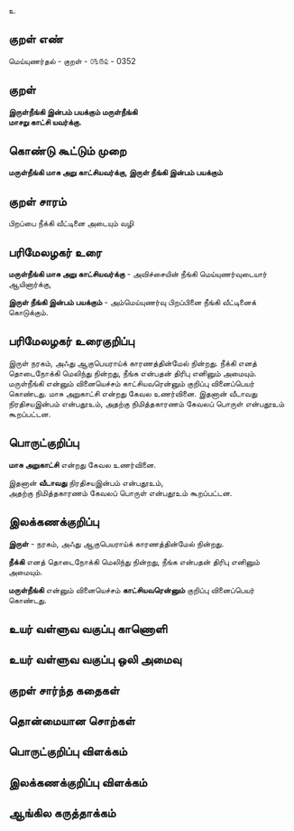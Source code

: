உ

## குறள் எண் 

மெய்யுணர்தல் - குறள் - ௦௩௫௨ - 0352  

## குறள் 

**இருள்நீங்கி இன்பம் பயக்கும் மருள்நீங்கி  
மாசறு காட்சி யவர்க்கு.**

## கொண்டு கூட்டும் முறை

**மருள்நீங்கி மாசு அறு காட்சியவர்க்கு, இருள் நீங்கி இன்பம் பயக்கும்**

## குறள் சாரம் 

பிறப்பை நீக்கி வீட்டினை அடையும் வழி   

## பரிமேலழகர் உரை

**மருள்நீங்கி மாசு அறு காட்சியவர்க்கு** - அவிச்சையின் நீங்கி மெய்யுணர்வுடையார் ஆயினார்க்கு,   

**இருள் நீங்கி இன்பம் பயக்கும்** - அம்மெய்யுணர்வு பிறப்பினை நீங்கி வீட்டினைக் கொடுக்கும்.  

## பரிமேலழகர் உரைகுறிப்பு   

இருள் நரகம், அஃது ஆகுபெயராய்க் காரணத்தின்மேல் நின்றது. நீக்கி எனத் தொடைநோக்கி மெலிந்து நின்றது, நீங்க என்பதன் திரிபு எனினும் அமையும். மருள்நீங்கி என்னும் வினையெச்சம் காட்சியவரென்னும் குறிப்பு வினைப்பெயர் கொண்டது. மாசு அறுகாட்சி என்றது கேவல உணர்வினை. இதனான் வீடாவது நிரதிசயஇன்பம் என்பதூஉம், அதற்கு நிமித்தகாரணம் கேவலப் பொருள் என்பதூஉம் கூறப்பட்டன.  

## பொருட்குறிப்பு 

**மாசு அறுகாட்சி** என்றது கேவல உணர்வினை.    

இதனான் **வீடாவது** நிரதிசயஇன்பம் என்பதூஉம்,   
அதற்கு நிமித்தகாரணம் கேவலப் பொருள் என்பதூஉம் கூறப்பட்டன.    

## இலக்கணக்குறிப்பு  

**இருள்** - நரகம், அஃது ஆகுபெயராய்க் காரணத்தின்மேல் நின்றது.    

**நீக்கி** எனத் தொடைநோக்கி மெலிந்து நின்றது, நீங்க என்பதன் திரிபு எனினும் அமையும்.  

**மருள்நீங்கி** என்னும் வினையெச்சம் **காட்சியவரென்னும்** குறிப்பு வினைப்பெயர் கொண்டது.  

## உயர் வள்ளுவ வகுப்பு காணொளி


## உயர் வள்ளுவ வகுப்பு ஒலி அமைவு 

 
## குறள் சார்ந்த கதைகள் 


## தொன்மையான சொற்கள்


## பொருட்குறிப்பு விளக்கம்


## இலக்கணக்குறிப்பு விளக்கம்


## ஆங்கில கருத்தாக்கம் 


